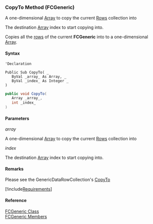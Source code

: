 ﻿### CopyTo Method (FCGeneric)

A one-dimensional [Array](ms-help://MS.NETFrameworkSDKv1.1/cpref/html/frlrfsystemarrayclasstopic.htm) to copy the current [Rows](/sdk/fcSDK~FChoice.Foundation.FCGeneric~Rows.md) collection into

The destination [Array](ms-help://MS.NETFrameworkSDKv1.1/cpref/html/frlrfsystemarrayclasstopic.htm) index to start copying into.

Copies all the [rows](/sdk/fcSDK~FChoice.Foundation.FCGeneric~Rows.md) of the current **FCGeneric** into to a one-dimensional [Array](ms-help://MS.NETFrameworkSDKv1.1/cpref/html/frlrfsystemarrayclasstopic.htm).

#### Syntax

```vbnet
'Declaration

Public Sub CopyTo( _
   ByVal _array_ As Array, _
   ByVal _index_ As Integer _
) 
```

```csharp
public void CopyTo( 
   Array _array_,
   int _index_
)
```

#### Parameters

_array_

A one-dimensional [Array](ms-help://MS.NETFrameworkSDKv1.1/cpref/html/frlrfsystemarrayclasstopic.htm) to copy the current [Rows](/sdk/fcSDK~FChoice.Foundation.FCGeneric~Rows.md) collection into

_index_

The destination [Array](ms-help://MS.NETFrameworkSDKv1.1/cpref/html/frlrfsystemarrayclasstopic.htm) index to start copying into.

#### Remarks

Please see the GenericDataRowCollection's [CopyTo](fcSDK~FChoice.Foundation.GenericDataRowCollection~CopyTo.md)

[!include[Requirements](../partials/requirements.md)]

#### Reference

[FCGeneric Class](fcSDK~FChoice.Foundation.FCGeneric.md)  
[FCGeneric Members](fcSDK~FChoice.Foundation.FCGeneric_members.md)